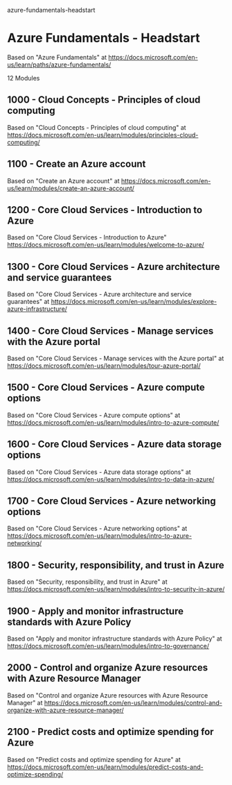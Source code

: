 azure-fundamentals-headstart
# Azure Fundamentals - Headstart

Based on "Azure Fundamentals" at https://docs.microsoft.com/en-us/learn/paths/azure-fundamentals/

12 Modules

## 1000 - Cloud Concepts - Principles of cloud computing

Based on "Cloud Concepts - Principles of cloud computing" at https://docs.microsoft.com/en-us/learn/modules/principles-cloud-computing/

## 1100 - Create an Azure account

Based on "Create an Azure account" at https://docs.microsoft.com/en-us/learn/modules/create-an-azure-account/

## 1200 - Core Cloud Services - Introduction to Azure

Based on "Core Cloud Services - Introduction to Azure" https://docs.microsoft.com/en-us/learn/modules/welcome-to-azure/

## 1300 - Core Cloud Services - Azure architecture and service guarantees

Based on "Core Cloud Services - Azure architecture and service guarantees" at https://docs.microsoft.com/en-us/learn/modules/explore-azure-infrastructure/

## 1400 - Core Cloud Services - Manage services with the Azure portal

Based on "Core Cloud Services - Manage services with the Azure portal" at https://docs.microsoft.com/en-us/learn/modules/tour-azure-portal/

## 1500 - Core Cloud Services - Azure compute options

Based on "Core Cloud Services - Azure compute options" at https://docs.microsoft.com/en-us/learn/modules/intro-to-azure-compute/

## 1600 - Core Cloud Services - Azure data storage options

Based on "Core Cloud Services - Azure data storage options" at https://docs.microsoft.com/en-us/learn/modules/intro-to-data-in-azure/

## 1700 - Core Cloud Services - Azure networking options

Based on "Core Cloud Services - Azure networking options" at https://docs.microsoft.com/en-us/learn/modules/intro-to-azure-networking/

## 1800 - Security, responsibility, and trust in Azure

Based on "Security, responsibility, and trust in Azure" at https://docs.microsoft.com/en-us/learn/modules/intro-to-security-in-azure/

## 1900 - Apply and monitor infrastructure standards with Azure Policy

Based on "Apply and monitor infrastructure standards with Azure Policy" at https://docs.microsoft.com/en-us/learn/modules/intro-to-governance/

## 2000 - Control and organize Azure resources with Azure Resource Manager

Based on "Control and organize Azure resources with Azure Resource Manager" at https://docs.microsoft.com/en-us/learn/modules/control-and-organize-with-azure-resource-manager/

## 2100 - Predict costs and optimize spending for Azure

Based on "Predict costs and optimize spending for Azure" at https://docs.microsoft.com/en-us/learn/modules/predict-costs-and-optimize-spending/
